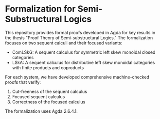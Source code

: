 # Formalization for Semi-Substructural Logics

This repository provides formal proofs developed in Agda for key results in the thesis "Proof Theory of Semi-substructural Logics." The formalization focuses on two sequent calculi and their focused variants:

- ComLSkG: A sequent calculus for symmetric left skew monoidal closed categories
- LSkA: A sequent calculus for distributive left skew monoidal categories with finite products and coproducts

For each system, we have developed comprehensive machine-checked proofs that verify:

1. Cut-freeness of the sequent calculus
2. Focused sequent calculus
3. Correctness of the focused calculus

The formalization uses Agda 2.6.4.1.
